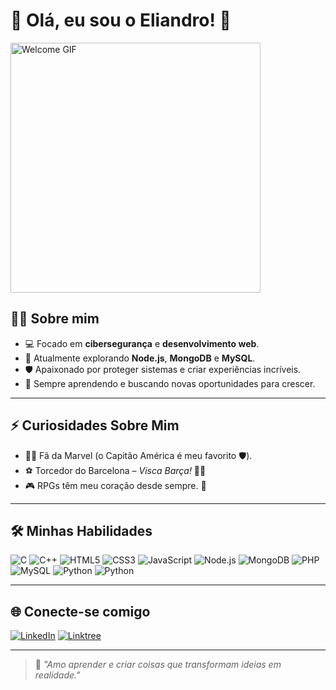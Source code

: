 # 🌟 Olá, eu sou o Eliandro! 🚀

<img src="https://media.giphy.com/media/26tn33aiTi1jkl6H6/giphy.gif" width="400" alt="Welcome GIF">

## 👨‍💻 Sobre mim
- 💻 Focado em **cibersegurança** e **desenvolvimento web**.
- 🚀 Atualmente explorando **Node.js**, **MongoDB** e **MySQL**.
- 🛡️ Apaixonado por proteger sistemas e criar experiências incríveis.
- 🌱 Sempre aprendendo e buscando novas oportunidades para crescer.

---

## ⚡ Curiosidades Sobre Mim
- 🦸‍♂️ Fã da Marvel (o Capitão América é meu favorito 🛡️).
- ⚽ Torcedor do Barcelona – *Visca Barça!* 🔵🔴
- 🎮 RPGs têm meu coração desde sempre. 💜

---

## 🛠️ Minhas Habilidades
![C](https://img.shields.io/badge/-C-A8B9CC?style=for-the-badge&logo=c&logoColor=white)
![C++](https://img.shields.io/badge/-C++-00599C?style=for-the-badge&logo=c%2B%2B&logoColor=white)
![HTML5](https://img.shields.io/badge/-HTML5-E34F26?style=for-the-badge&logo=html5&logoColor=white)
![CSS3](https://img.shields.io/badge/-CSS3-1572B6?style=for-the-badge&logo=css3&logoColor=white)
![JavaScript](https://img.shields.io/badge/-JavaScript-F7DF1E?style=for-the-badge&logo=javascript&logoColor=black)
![Node.js](https://img.shields.io/badge/-Node.js-339933?style=for-the-badge&logo=node.js&logoColor=white)
![MongoDB](https://img.shields.io/badge/-MongoDB-47A248?style=for-the-badge&logo=mongodb&logoColor=white)
![PHP](https://img.shields.io/badge/-PHP-777BB4?style=for-the-badge&logo=php&logoColor=white)
![MySQL](https://img.shields.io/badge/-MySQL-4479A1?style=for-the-badge&logo=mysql&logoColor=white)
![Python](https://img.shields.io/badge/-Python-3776AB?style=for-the-badge&logo=python&logoColor=white)
![Python](https://img.shields.io/badge/-Python-3776AB?style=for-the-badge&logo=python&logoColor=yellow)

---

## 🌐 Conecte-se comigo
[![LinkedIn](https://img.shields.io/badge/LinkedIn-0A66C2?style=for-the-badge&logo=linkedin&logoColor=white)](https://www.linkedin.com/in/eliandro-faustino-b37b4a282/) [![Linktree](https://img.shields.io/badge/Linktree-39E09B?style=for-the-badge&logo=linktree&logoColor=white)](https://linktr.ee/eliandrosergio)

---

> 🌟 *"Amo aprender e criar coisas que transformam ideias em realidade."*
